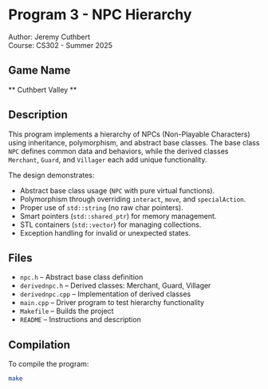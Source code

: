 # Program 3 - NPC Hierarchy
Author: Jeremy Cuthbert  
Course: CS302 - Summer 2025  

## Game Name
** Cuthbert Valley **

## Description
This program implements a hierarchy of NPCs (Non-Playable Characters) using inheritance, polymorphism, and abstract base classes. The base class `NPC` defines common data and behaviors, while the derived classes `Merchant`, `Guard`, and `Villager` each add unique functionality.  

The design demonstrates:
- Abstract base class usage (`NPC` with pure virtual functions).
- Polymorphism through overriding `interact`, `move`, and `specialAction`.
- Proper use of `std::string` (no raw char pointers).
- Smart pointers (`std::shared_ptr`) for memory management.
- STL containers (`std::vector`) for managing collections.
- Exception handling for invalid or unexpected states.

## Files
- `npc.h` – Abstract base class definition  
- `derivednpc.h` – Derived classes: Merchant, Guard, Villager  
- `derivednpc.cpp` – Implementation of derived classes  
- `main.cpp` – Driver program to test hierarchy functionality  
- `Makefile` – Builds the project  
- `README` – Instructions and description  

## Compilation
To compile the program:
```bash
make
